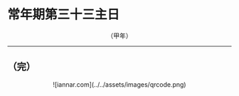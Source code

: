 # 常年期第三十三主日

<div align="center">
（甲年）
</div>

---

## （完）

<div align="center">
![iannar.com](../../assets/images/qrcode.png)
</div>
